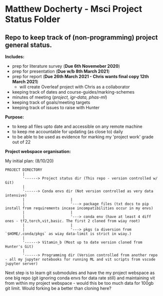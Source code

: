 # Matthew Docherty - Msci Project Status Folder

## Repo to keep track of (non-programming) project general status.

**Includes:**

- prep for literature survey (**Due 6th Novemeber 2020**)
- prep for presentation (**Due w/b 8th March 2021**)
- prep for report (**Due 26th March 2021 - Chris wants final copy 12th March 2021**)
  - will create Overleaf project with Chris as a collaborator
- keeping track of dates and course-guides/marking-schemes
- minutes of meeting (_project, igr-data, phas-ml_)
- keeping track of goals/meeting targets
- keeping track of issues to raise with Hunter

**Purpose:**

- to keep all files upto date and accessible on any remote machine
- to keep me accountable for updating (as close to) daily
- to be able to be used as evidence for marking my 'project work' grade out of 22

**Project webspace organisation:**

My initial plan: (8/10/20)

```text
PROJECT DIRECTORY
        |
        '------> Project status dir (This repo - version controlled w/ Git)
        |
        '------> Conda envs dir (Not version controlled as very data intensive)
        |                     |
        |                     '---> package files (txt docs to pip install from requirements incase incompatibilities occur in my envs)
        |                     |
        |                     '---> conda env (have at least 4 diff ones - tf2,torch,vit,basic. The first 2 cloned from wiay root)
        |                     |
        |                     '---> pkgs (a diversion from `$HOME/.conda/pkgs` as wiay data-limit is strict in wiay.)
        |
        '------> Vitamin_b (Most up to date version cloned from Hunter's Git)
        |
        '------> Programming dir (Version controlled from another repo - all my jupyter notebooks for running ML and vit scripts from vscode jupyter server)

```

Next step is to learn git submodules and have the my project webspace as one big repo (git ignoring conda envs for data rate still) and maintaining vit from within my project webspace - would this be too much data for 100gb git limit. Would forking be a better than cloning here?
